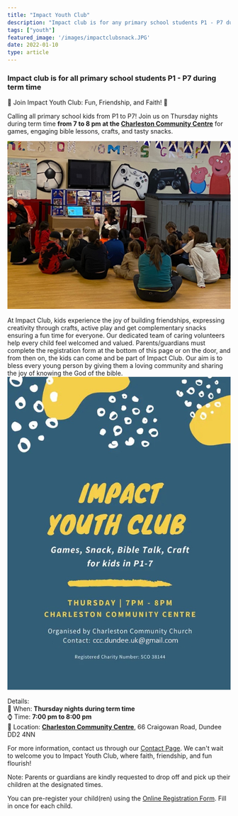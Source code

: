 ```yaml
---
title: "Impact Youth Club"
description: "Impact club is for any primary school students P1 - P7 during term time"
tags: ["youth"]
featured_image: '/images/impactclubsnack.JPG'
date: 2022-01-10
type: article
---
```

### Impact club is for all primary school students P1 - P7 during term time
🌟 Join Impact Youth Club: Fun, Friendship, and Faith! 🌟

Calling all primary school kids from P1 to P7! Join us on Thursday nights during term time **from 7 to 8 pm at the [Charleston Community Centre](../../../contact/#charleston-community-centre)** for games, engaging bible lessons, crafts, and tasty snacks.

![Impact Club Pic](featureimpactclub.jpg)

At Impact Club, kids experience the joy of building friendships, expressing creativity through crafts, active play and get complementary snacks ensuring a fun time for everyone. Our dedicated team of caring volunteers help every child feel welcomed and valued.  Parents/guardians must complete the registration form at the bottom of this page or on the door, and from then on, the kids can come and be part of Impact Club.  Our aim is to bless every young person by giving them a loving community and sharing the joy of knowing the God of the bible.
![Impact Club Flyer](impactclub.jpg)

Details:  
📅 When: **Thursday nights during term time**  
⌚ Time: **7:00 pm to 8:00 pm**  
📍 Location: **[Charleston Community Centre](../../../../contact/#charleston-community-centre)**, 66 Craigowan Road, Dundee  DD2 4NN

For more information, contact us through our [Contact Page](../../../../contact). We can't wait to welcome you to Impact Youth Club, where faith, friendship, and fun flourish!

Note: Parents or guardians are kindly requested to drop off and pick up their children at the designated times.

You can pre-register your child(ren) using the [Online Registration Form](https://docs.google.com/forms/d/e/1FAIpQLSf79gdV1t6oYG1GmD6KaLgDZl-pfIZzb72iWPB0MreqaTqTcQ/viewform). Fill in once for each child.






